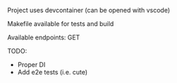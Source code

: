 Project uses devcontainer (can be opened with vscode)

Makefile available for tests and build

Available endpoints:
GET 

TODO:

* Proper DI
* Add e2e tests (i.e. cute)